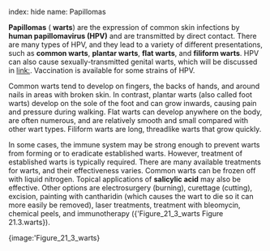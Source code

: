 index: hide
name: Papillomas

 **Papillomas** ( **warts**) are the expression of common skin infections by  **human papillomavirus (HPV)** and are transmitted by direct contact. There are many types of HPV, and they lead to a variety of different presentations, such as  **common warts**,  **plantar warts**,  **flat warts**, and  **filiform warts**. HPV can also cause sexually-transmitted genital warts, which will be discussed in <link:>. Vaccination is available for some strains of HPV.

Common warts tend to develop on fingers, the backs of hands, and around nails in areas with broken skin. In contrast, plantar warts (also called foot warts) develop on the sole of the foot and can grow inwards, causing pain and pressure during walking. Flat warts can develop anywhere on the body, are often numerous, and are relatively smooth and small compared with other wart types. Filiform warts are long, threadlike warts that grow quickly.

In some cases, the immune system may be strong enough to prevent warts from forming or to eradicate established warts. However, treatment of established warts is typically required. There are many available treatments for warts, and their effectiveness varies. Common warts can be frozen off with liquid nitrogen. Topical applications of  **salicylic acid** may also be effective. Other options are electrosurgery (burning), curettage (cutting), excision, painting with cantharidin (which causes the wart to die so it can more easily be removed), laser treatments, treatment with bleomycin, chemical peels, and immunotherapy ({'Figure_21_3_warts Figure 21.3.warts}).


{image:'Figure_21_3_warts}
        
